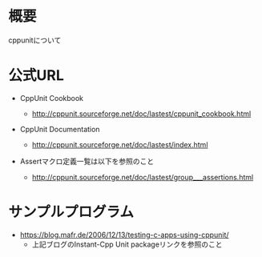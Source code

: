 # 概要
cppunitについて

# 公式URL
- CppUnit Cookbook
  - http://cppunit.sourceforge.net/doc/lastest/cppunit_cookbook.html

- CppUnit Documentation
  - http://cppunit.sourceforge.net/doc/lastest/index.html

- Assertマクロ定義一覧は以下を参照のこと
  - http://cppunit.sourceforge.net/doc/lastest/group___assertions.html

# サンプルプログラム
- https://blog.mafr.de/2006/12/13/testing-c-apps-using-cppunit/
  - 上記ブログのInstant-Cpp Unit packageリンクを参照のこと
